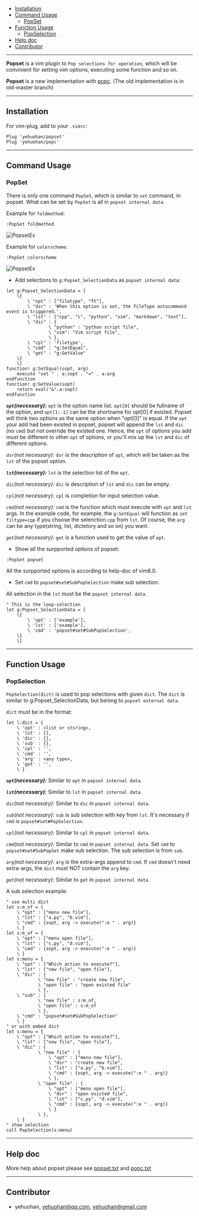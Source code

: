 
 - [Installation](#1)
 - [Command Usage](#3)
    - [PopSet](#3.1)
 - [Function Usage](#4)
    - [PopSelection](#4.1)
 - [Help doc](#5)
 - [Contributor](#6)

---

**Popset** is a vim plugin to `Pop selections for operation`, which will be convinient for setting vim options, executing some function and so on.

**Popset** is a new implementation with [popc](https://github.com/yehuohan/popc). (The old implementation is in old-master branch)


---
<h2 id="1">Installation</h2>

For vim-plug, add to your `.vimrc`:

```vim
Plug 'yehuohan/popset'
Plug 'yehuohan/popc'
```

---
<h2 id="3">Command Usage</h2>

<h3 id="3.1">PopSet</h3>

There is only one command `PopSet`, which is similar to `set` command, in popset. What can be set by `PopSet` is all in `popset internal data`.

Example for `foldmethod`:
```
:PopSet foldmethod
```
![PopsetEx](popset1.gif)

Example for `colorscheme`:
```
:PopSet colorscheme
```
![PopsetEx](popset2.gif)

 - Add selections to `g:Popset_SelectionData` as `popset internal data`:

```vim
let g:Popset_SelectionData = [
    \{
        \ "opt" : ["filetype", "ft"],
        \ "dsr" : 'When this option is set, the FileType autocommand event is triggered.',
        \ "lst" : ["cpp", "c", "python", "vim", "markdown", "text"],
        \ "dic" : {
                \ "python" : "python script file",
                \ "vim": "Vim script file",
                \ },
        \ "cpl" : 'filetype',
        \ "cmd" : "g:SetEqual",
        \ "get" : "g:GetValue"
    \}
    \]
function! g:SetEqual(sopt, arg)
    execute "set " . a:sopt . "=" . a:arg
endfunction
function! g:GetValue(sopt)
    return eval("&".a:sopt)
endfunction
```

***`opt`(necessary):*** `opt` is the option name list. `opt[0]` should be fullname of the option, and `opt[1:-1]` can be the shortname for opt[0] if existed. Popset will think two options as the same option when "opt[0]" is equal. If the `opt` your add had been existed in popset, popset will append the `lst` and `dic` (no `cmd`) but not override the existed one. Hence, the `opt` of options you add must be different to other `opt` of options, or you'll mix up the `lst` and `dic` of different options.

*`dsr`(not necessary):* `dsr` is the description of `opt`, which will be taken as the `lst` of the popset option.

***`lst`(necessary):*** `lst` is the selection list of the `opt`.

*`dic`(not necessary):* `dic` is description of `lst` and `dic` can be empty.

*`cpl`(not necessary):* `cpl` is completion for input selection value.

*`cmd`(not necessary):* `cmd` is the function which must execute with `opt` and `lst` args. In the example code, for example, the `g:SetEqual` will function as `set filtype=cpp` if you choose the selenction `cpp` from `lst`. Of course, the `arg` can be any type(string, list, dictetory and so on) you want.

*`get`(not necessary):* `get` is a function used to get the value of `opt`.

 - Show all the surpported options of popset:

```vim
:PopSet popset
```

All the surpported options is according to help-doc of vim8.0.

- Set `cmd` to `popset#set#SubPopSelection` make sub selection:

All selection in the `lst` must be the `popset internal data`.

```vim
" This is the loop-selection
let g:Popset_SelectionData = [
    \{
        \ 'opt' : ['example'],
        \ 'lst' : ['example'],
        \ 'cmd' : 'popset#set#SubPopSelection',
    \}
    \]
```

---
<h2 id="4">Function Usage</h2>

<h3 id="4.1">PopSelection</h3>

`PopSelection(dict)` is used to pop selections with given `dict`. The `dict` is similar to g:Popset_SelectionData, but belong to `popset external data`.

`dict` must be in the format:

```vim
let l:dict = {
    \ 'opt' : <list or stsring>,
    \ 'lst' : [],
    \ 'dic' : {},
    \ 'sub' : {},
    \ 'cpl' : '',
    \ 'cmd' : '',
    \ 'arg' : <any type>,
    \ 'get' : '',
    \ }
```

***`opt`(necessary):*** Similar to `opt` in `popset internal data`.

***`lst`(necessary):*** Similar to `lst` in `popset internal data`.

*`dic`(not necessary):* Similar to `dic` in `popset internal data`.

*`sub`(not necessary):* `sub` is sub selection with key from `lst`. It's necessary if `cmd` is `popset#set#PopSelection`.

*`cpl`(not necessary):* Similar to `cpl` in `popset internal data`.

*`cmd`(not necessary):* Similar to `cmd` in `popset internal data`. Set `cmd` to `popset#set#SubPopSet` make sub selection. The sub selection is from `sub`.

*`arg`(not necessary):* `arg` is the extra-args append to `cmd`. If `cmd` doesn't need extra-args, the `dict` must NOT contain the `arg` key.

*`get`(not necessary):* Similar to `get` in `popset internal data`.

A sub selection example:

```vim
" use multi dict
let s:m_nf = {
    \ "opt" : ["menu new file"],
    \ "lst" : ["a.py", "b.vim"],
    \ "cmd" : {sopt, arg -> execute(":e " . arg)}
    \ }
let s:m_of = {
    \ "opt" : ["menu open file"],
    \ "lst" : ["c.py", "d.vim"],
    \ "cmd" : {sopt, arg -> execute(":e " . arg)}
    \ }
let s:menu = {
    \ "opt" : ["Which action to execute?"],
    \ "lst" : ["new file", "open file"],
    \ "dic" : {
            \ "new file" : "create new file",
            \ "open file" : "open existed file"
            \ },
    \ "sub" : {
            \ "new file" : s:m_nf,
            \ "open file" : s:m_of
            \ },
    \ "cmd" : "popset#set#SubPopSelection"
    \ }
" or with embed dict
let s:menu = {
    \ "opt" : ["Which action to execute?"],
    \ "lst" : ["new file", "open file"],
    \ "dic" : {
            \ "new file" : {
                \ "opt" : ["menu new file"],
                \ "dsr" : "create new file",
                \ "lst" : ["a.py", "b.vim"],
                \ "cmd" : {sopt, arg -> execute(":e " . arg)}
                \ },
            \ "open file" : {
                \ "opt" : ["menu open file"],
                \ "dsr" : "open existed file",
                \ "lst" : ["c.py", "d.vim"],
                \ "cmd" : {sopt, arg -> execute(":e " . arg)}
                \ }
            \ },
    \ }
" show selection
call PopSelection(s:menu)
```

---
<h2 id="5">Help doc</h2>

More help about popset please see [popset.txt](https://github.com/yehuohan/popset/blob/master/doc/popset.txt) and [popc.txt](https://github.com/yehuohan/popc/blob/master/doc/popc.txt)

---
<h2 id="6">Contributor</h2>

 - yehuohan, yehuohan@qq.com, yehuohan@gmail.com


